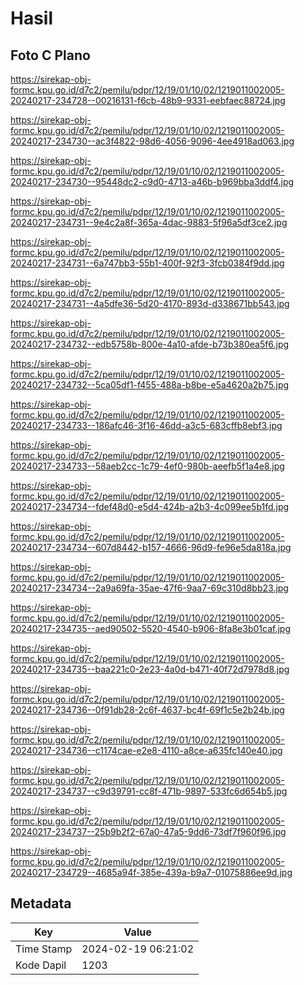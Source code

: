 # Hasil

## Foto C Plano

https://sirekap-obj-formc.kpu.go.id/d7c2/pemilu/pdpr/12/19/01/10/02/1219011002005-20240217-234728--00216131-f6cb-48b9-9331-eebfaec88724.jpg

https://sirekap-obj-formc.kpu.go.id/d7c2/pemilu/pdpr/12/19/01/10/02/1219011002005-20240217-234730--ac3f4822-98d6-4056-9096-4ee4918ad063.jpg

https://sirekap-obj-formc.kpu.go.id/d7c2/pemilu/pdpr/12/19/01/10/02/1219011002005-20240217-234730--95448dc2-c9d0-4713-a46b-b969bba3ddf4.jpg

https://sirekap-obj-formc.kpu.go.id/d7c2/pemilu/pdpr/12/19/01/10/02/1219011002005-20240217-234731--9e4c2a8f-365a-4dac-9883-5f96a5df3ce2.jpg

https://sirekap-obj-formc.kpu.go.id/d7c2/pemilu/pdpr/12/19/01/10/02/1219011002005-20240217-234731--6a747bb3-55b1-400f-92f3-3fcb0384f9dd.jpg

https://sirekap-obj-formc.kpu.go.id/d7c2/pemilu/pdpr/12/19/01/10/02/1219011002005-20240217-234731--4a5dfe36-5d20-4170-893d-d338671bb543.jpg

https://sirekap-obj-formc.kpu.go.id/d7c2/pemilu/pdpr/12/19/01/10/02/1219011002005-20240217-234732--edb5758b-800e-4a10-afde-b73b380ea5f6.jpg

https://sirekap-obj-formc.kpu.go.id/d7c2/pemilu/pdpr/12/19/01/10/02/1219011002005-20240217-234732--5ca05df1-f455-488a-b8be-e5a4620a2b75.jpg

https://sirekap-obj-formc.kpu.go.id/d7c2/pemilu/pdpr/12/19/01/10/02/1219011002005-20240217-234733--186afc46-3f16-46dd-a3c5-683cffb8ebf3.jpg

https://sirekap-obj-formc.kpu.go.id/d7c2/pemilu/pdpr/12/19/01/10/02/1219011002005-20240217-234733--58aeb2cc-1c79-4ef0-980b-aeefb5f1a4e8.jpg

https://sirekap-obj-formc.kpu.go.id/d7c2/pemilu/pdpr/12/19/01/10/02/1219011002005-20240217-234734--fdef48d0-e5d4-424b-a2b3-4c099ee5b1fd.jpg

https://sirekap-obj-formc.kpu.go.id/d7c2/pemilu/pdpr/12/19/01/10/02/1219011002005-20240217-234734--607d8442-b157-4666-96d9-fe96e5da818a.jpg

https://sirekap-obj-formc.kpu.go.id/d7c2/pemilu/pdpr/12/19/01/10/02/1219011002005-20240217-234734--2a9a69fa-35ae-47f6-9aa7-69c310d8bb23.jpg

https://sirekap-obj-formc.kpu.go.id/d7c2/pemilu/pdpr/12/19/01/10/02/1219011002005-20240217-234735--aed90502-5520-4540-b906-8fa8e3b01caf.jpg

https://sirekap-obj-formc.kpu.go.id/d7c2/pemilu/pdpr/12/19/01/10/02/1219011002005-20240217-234735--baa221c0-2e23-4a0d-b471-40f72d7978d8.jpg

https://sirekap-obj-formc.kpu.go.id/d7c2/pemilu/pdpr/12/19/01/10/02/1219011002005-20240217-234736--0f91db28-2c6f-4637-bc4f-69f1c5e2b24b.jpg

https://sirekap-obj-formc.kpu.go.id/d7c2/pemilu/pdpr/12/19/01/10/02/1219011002005-20240217-234736--c1174cae-e2e8-4110-a8ce-a635fc140e40.jpg

https://sirekap-obj-formc.kpu.go.id/d7c2/pemilu/pdpr/12/19/01/10/02/1219011002005-20240217-234737--c9d39791-cc8f-471b-9897-533fc6d654b5.jpg

https://sirekap-obj-formc.kpu.go.id/d7c2/pemilu/pdpr/12/19/01/10/02/1219011002005-20240217-234737--25b9b2f2-67a0-47a5-9dd6-73df7f960f96.jpg

https://sirekap-obj-formc.kpu.go.id/d7c2/pemilu/pdpr/12/19/01/10/02/1219011002005-20240217-234729--4685a94f-385e-439a-b9a7-01075886ee9d.jpg


## Metadata

| Key        | Value               |
| ---------- | ------------------- |
| Time Stamp | 2024-02-19 06:21:02 |
| Kode Dapil | 1203                |



